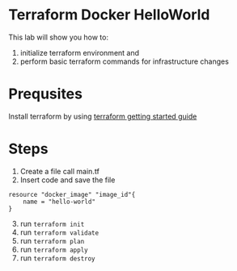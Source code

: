 # Terraform Docker HelloWorld
This lab will show you how to:
1. initialize terraform environment and 
2. perform basic terraform commands for infrastructure changes

# Prequsites
Install terraform by using [terraform getting started guide](https://learn.hashicorp.com/terraform/getting-started/install.html)

# Steps
1. Create a file call main.tf
2. Insert code and save the file
```
resource "docker_image" "image_id"{
    name = "hello-world"
}
```
3. run `terraform init`
4. run `terraform validate`
4. run `terraform plan`
5. run `terraform apply`
6. run `terraform destroy`